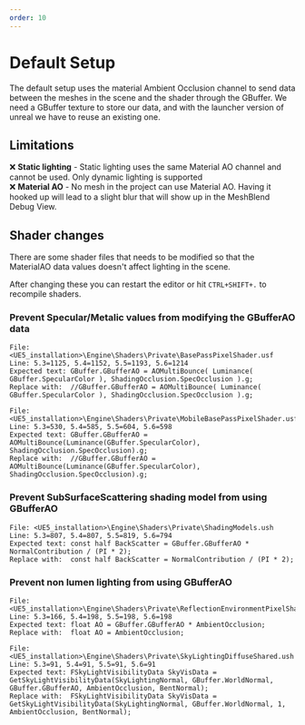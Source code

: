```yaml
---
order: 10
---
```


# Default Setup

The default setup uses the material Ambient Occlusion channel to send data between the meshes in the scene and the shader through the GBuffer. We need a GBuffer texture to store our data, and with the launcher version of unreal we have to reuse an existing one.


## Limitations

:x: **Static lighting** - Static lighting uses the same Material AO channel and cannot be used. Only dynamic lighting is supported
<br>
:x: **Material AO** - No mesh in the project can use Material AO. Having it hooked up will lead to a slight blur that will show up in the MeshBlend Debug View.

## Shader changes

There are some shader files that needs to be modified so that the MaterialAO data values doesn't affect lighting in the scene.

After changing these you can restart the editor or hit `CTRL+SHIFT+.` to recompile shaders.


### Prevent Specular/Metalic values from modifying the GBufferAO data
```
File: <UE5_installation>\Engine\Shaders\Private\BasePassPixelShader.usf
Line: 5.3=1125, 5.4=1152, 5.5=1193, 5.6=1214
Expected text: GBuffer.GBufferAO = AOMultiBounce( Luminance( GBuffer.SpecularColor ), ShadingOcclusion.SpecOcclusion ).g;
Replace with:  //GBuffer.GBufferAO = AOMultiBounce( Luminance( GBuffer.SpecularColor ), ShadingOcclusion.SpecOcclusion ).g;
```

```
File: <UE5_installation>\Engine\Shaders\Private\MobileBasePassPixelShader.usf
Line: 5.3=530, 5.4=585, 5.5=604, 5.6=598
Expected text: GBuffer.GBufferAO = AOMultiBounce(Luminance(GBuffer.SpecularColor), ShadingOcclusion.SpecOcclusion).g;
Replace with:  //GBuffer.GBufferAO = AOMultiBounce(Luminance(GBuffer.SpecularColor), ShadingOcclusion.SpecOcclusion).g;
```

### Prevent SubSurfaceScattering shading model from using GBufferAO
```
File: <UE5_installation>\Engine\Shaders\Private\ShadingModels.ush
Line: 5.3=807, 5.4=807, 5.5=819, 5.6=794
Expected text: const half BackScatter = GBuffer.GBufferAO * NormalContribution / (PI * 2);
Replace with:  const half BackScatter = NormalContribution / (PI * 2);
```

### Prevent non lumen lighting from using GBufferAO
```
File: <UE5_installation>\Engine\Shaders\Private\ReflectionEnvironmentPixelShader.usf
Line: 5.3=166, 5.4=198, 5.5=198, 5.6=198
Expected text: float AO = GBuffer.GBufferAO * AmbientOcclusion;
Replace with:  float AO = AmbientOcclusion;
```

```
File: <UE5_installation>\Engine\Shaders\Private\SkyLightingDiffuseShared.ush
Line: 5.3=91, 5.4=91, 5.5=91, 5.6=91
Expected text: FSkyLightVisibilityData SkyVisData = GetSkyLightVisibilityData(SkyLightingNormal, GBuffer.WorldNormal, GBuffer.GBufferAO, AmbientOcclusion, BentNormal);
Replace with:  FSkyLightVisibilityData SkyVisData = GetSkyLightVisibilityData(SkyLightingNormal, GBuffer.WorldNormal, 1, AmbientOcclusion, BentNormal);
```